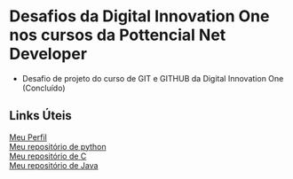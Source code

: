 # Desafios da Digital Innovation One nos cursos da Pottencial Net Developer

- Desafio de projeto do curso de GIT e GITHUB da Digital Innovation One (Concluído)

## Links Úteis
[Meu Perfil](https://github.com/OGuiBorges/OGuiBorges)<br>
[Meu repositório de python](https://github.com/OGuiBorges/Python)<br>
[Meu repositório de C](https://github.com/OGuiBorges/C)<br>
[Meu repositório de Java](https://github.com/OGuiBorges/Java)<br>
